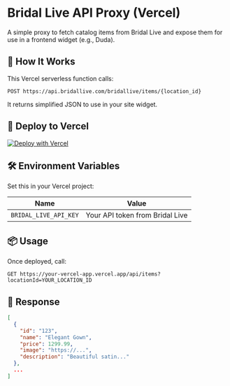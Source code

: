 # Bridal Live API Proxy (Vercel)

A simple proxy to fetch catalog items from Bridal Live and expose them for use in a frontend widget (e.g., Duda).

## 🔧 How It Works

This Vercel serverless function calls:

```
POST https://api.bridallive.com/bridallive/items/{location_id}
```

It returns simplified JSON to use in your site widget.

## 🚀 Deploy to Vercel

[![Deploy with Vercel](https://vercel.com/button)](https://vercel.com/import/project?template=https://github.com/your-org-or-username/bridal-live-proxy)

## 🛠 Environment Variables

Set this in your Vercel project:

| Name | Value |
|------|-------|
| `BRIDAL_LIVE_API_KEY` | Your API token from Bridal Live |

## 📦 Usage

Once deployed, call:
```
GET https://your-vercel-app.vercel.app/api/items?locationId=YOUR_LOCATION_ID
```

## 🧱 Response

```json
[
  {
    "id": "123",
    "name": "Elegant Gown",
    "price": 1299.99,
    "image": "https://...",
    "description": "Beautiful satin..."
  },
  ...
]
```
